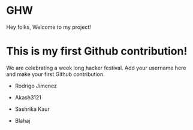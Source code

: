 # GHW

Hey folks,
Welcome to my project!

# This is my first Github contribution!

We are celebrating a week long hacker festival. Add your username here and make your first Github contribution.
- Rodrigo Jimenez

- Akash3121
- Sashrika Kaur
- Blahaj